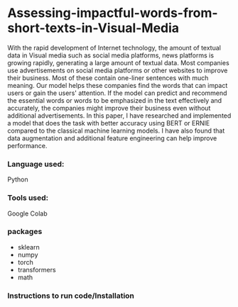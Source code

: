 # Assessing-impactful-words-from-short-texts-in-Visual-Media
With the rapid development of Internet technology, the amount of textual data in Visual media such as social media platforms, news platforms is growing rapidly, generating a large amount of textual data. Most companies use advertisements on social media platforms or other websites to improve their business. Most of these contain one-liner sentences with much meaning. Our model helps these companies find the words that can impact users or gain the users' attention. If the model can predict and recommend the essential words or words to be emphasized in the text effectively and accurately, the companies might improve their business even without additional advertisements. In this paper, I have researched and implemented a model that does the task with better accuracy using BERT or ERNIE compared to the classical machine learning models. I have also found that data augmentation and additional feature engineering can help improve performance.
<br/>
### Language used:
Python
<br/>
### Tools used:
Google Colab
### packages
* sklearn
* numpy
* torch
* transformers
* math
### Instructions to run code/Installation
